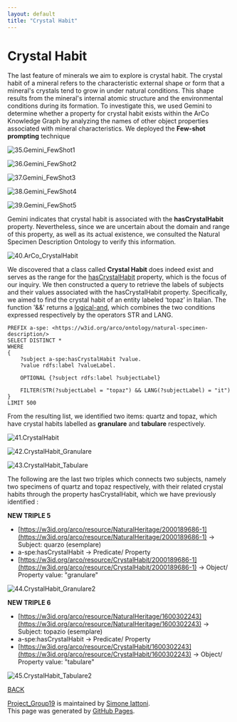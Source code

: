 ```yaml
---
layout: default
title: "Crystal Habit"
---
```


# Crystal Habit

The last feature of minerals we aim to explore is crystal habit. The crystal habit of a mineral refers to the characteristic external shape or form that a mineral's crystals tend to grow in under natural conditions. This shape results from the mineral's internal atomic structure and the environmental conditions during its formation. To investigate this, we used Gemini to determine whether a property for crystal habit exists within the ArCo Knowledge Graph by analyzing the names of other object properties associated with mineral characteristics. We deployed the **Few-shot prompting** technique

![35.Gemini_FewShot1](/immagini_markdown/35.Gemini_FewShot1.png)

![36.Gemini_FewShot2](/immagini_markdown/36.Gemini_FewShot2.png)

![37.Gemini_FewShot3](/immagini_markdown/37.Gemini_FewShot3.png)

![38.Gemini_FewShot4](/immagini_markdown/38.Gemini_FewShot4.png)

![39.Gemini_FewShot5](/immagini_markdown/39.Gemini_FewShot5.png)


Gemini indicates that crystal habit is associated with the **hasCrystalHabit** property. Nevertheless, since we are uncertain about the domain and range of this property, as well as its actual existence, we consulted the Natural Specimen Description Ontology to verify this information.

![40.ArCo_CrystalHabit](/immagini_markdown/40.ArCo_CrystalHabit.png)

We discovered that a class called **Crystal Habit** does indeed exist and serves as the range for the [hasCrystalHabit](http://wit.istc.cnr.it/arco/lode/extract?url=https://raw.githubusercontent.com/ICCD-MiBACT/ArCo/master/ArCo-release/ontologie/natural-specimen-description/natural-specimen-description.owl#d4e803) property, which is the focus of our inquiry. We then constructed a query to retrieve the labels of subjects and their values associated with the hasCrystalHabit property. Specifically, we aimed to find the crystal habit of an entity labeled ‘topaz’ in Italian. The function '&&' returns a [logical-and](https://www.w3.org/TR/rdf-sparql-query/#func-logical-and), which combines the two conditions expressed respectively by the operators STR and LANG.

```sparql
PREFIX a-spe: <https://w3id.org/arco/ontology/natural-specimen-description/>
SELECT DISTINCT *
WHERE
{
    ?subject a-spe:hasCrystalHabit ?value.
    ?value rdfs:label ?valueLabel.

    OPTIONAL {?subject rdfs:label ?subjectLabel}

    FILTER(STR(?subjectLabel = "topaz") && LANG(?subjectLabel) = "it")
}
LIMIT 500
```
From the resulting list, we identified two items: quartz and topaz, which have crystal habits labelled as **granulare** and **tabulare** respectively.

![41.CrystalHabit](/immagini_markdown/41.CrystalHabit.png)

![42.CrystalHabit_Granulare](/immagini_markdown/42.CrystalHabit_Granulare.png)

![43.CrystalHabit_Tabulare](/immagini_markdown/43.CrystalHabit_Tabulare.png)

The following are the last two triples which connects two subjects, namely two specimens of quartz and topaz respectively, with their related crystal habits through the property hasCrystalHabit, which we have previously identified :

**NEW TRIPLE 5**

- [https://w3id.org/arco/resource/NaturalHeritage/2000189686-1](https://w3id.org/arco/resource/NaturalHeritage/2000189686-1) → Subject: quarzo (esemplare)
- a-spe:hasCrystalHabit → Predicate/ Property
- [https://w3id.org/arco/resource/CrystalHabit/2000189686-1](https://w3id.org/arco/resource/CrystalHabit/2000189686-1) → Object/ Property value: "granulare"

![44.CrystalHabit_Granulare2](/immagini_markdown/44.CrystalHabit_Granulare2.png)

**NEW TRIPLE 6**

- [https://w3id.org/arco/resource/NaturalHeritage/1600302243](https://w3id.org/arco/resource/NaturalHeritage/1600302243) → Subject: topazio (esemplare)
- a-spe:hasCrystalHabit → Predicate/ Property
- [https://w3id.org/arco/resource/CrystalHabit/1600302243](https://w3id.org/arco/resource/CrystalHabit/1600302243)  → Object/ Property value: "tabulare"

![45.CrystalHabit_Tabulare2](/immagini_markdown/45.CrystalHabit_Tabulare2.png)

[BACK](./)

<span class="site-footer-owner"> [Project_Group19](https://github.com/simiat/Project_Group19) is maintained by [Simone Iattoni](https://github.com/simiat).
</span>  
<span class="site-footer-credits">
This page was generated by [GitHub Pages](https://pages.github.com).
</span>
